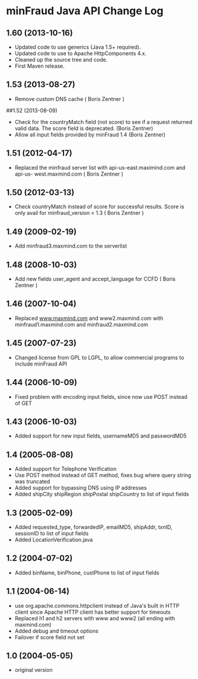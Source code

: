 # minFraud Java API Change Log

## 1.60 (2013-10-16)

* Updated code to use generics (Java 1.5+ required).
* Updated code to use to Apache HttpComponents 4.x.
* Cleaned up the source tree and code.
* First Maven release.

## 1.53 (2013-08-27)

* Remove custom DNS cache ( Boris Zentner )

##1.52 (2013-08-09)

* Check for the countryMatch field (not score) to see if a request returned
  valid data. The score field is deprecated. (Boris Zentner)
* Allow all input fields provided by minFraud 1.4 (Boris Zentner)

## 1.51 (2012-04-17)

* Replaced the minfraud server list with api-us-east.maximind.com and api-us-
  west.maxmind.com ( Boris Zentner )

## 1.50 (2012-03-13)

* Check countryMatch instead of score for successful results. Score is only
  avail for minfraud_version < 1.3 ( Boris Zentner )

## 1.49 (2009-02-19)

* Add minfraud3.maxmind.com to the serverlist

## 1.48 (2008-10-03)

* Add new fields user_agent and accept_language for CCFD ( Boris Zentner )

## 1.46 (2007-10-04)

* Replaced www.maxmind.com and www2.maxmind.com with minfraud1.maxmind.com and
  minfraud2.maxmind.com

## 1.45 (2007-07-23)

* Changed license from GPL to LGPL, to allow commercial programs to include
  minFraud API

## 1.44 (2006-10-09)

* Fixed problem with encoding input fields, since now use POST instead of GET

## 1.43 (2006-10-03)

* Added support for new input fields, usernameMD5 and passwordMD5

## 1.4 (2005-08-08)

* Added support for Telephone Verification
* Use POST method instead of GET method, fixes bug where query string was
  truncated
* Added support for bypassing DNS using IP addresses
* Added shipCity shipRegion shipPostal shipCountry to list of input fields

## 1.3 (2005-02-09)

* Added requested_type, forwardedIP, emailMD5, shipAddr, txnID, sessionID to
  list of input fields
* Added LocationVerification.java

## 1.2 (2004-07-02)

* Added binName, binPhone, custPhone to list of input fields

## 1.1 (2004-06-14)

* use org.apache.commons.httpclient instead of Java's built in HTTP client
  since Apache HTTP client has better support for timeouts
* Replaced h1 and h2 servers with www and www2 (all ending with maxmind.com)
* Added debug and timeout options
* Failover if score field not set

## 1.0 (2004-05-05)

* original version
